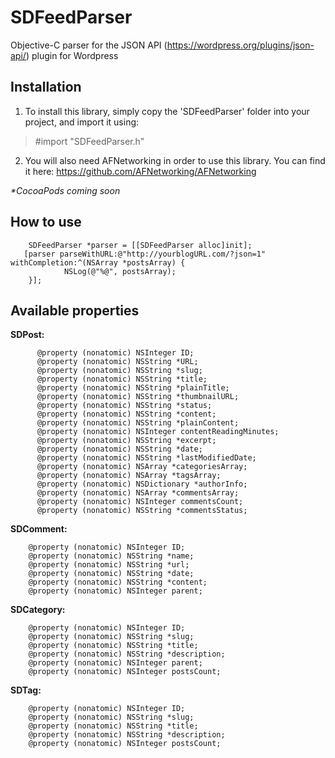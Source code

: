 SDFeedParser
============

Objective-C parser for the JSON API (https://wordpress.org/plugins/json-api/) plugin for Wordpress


## Installation
1. To install this library, simply copy the 'SDFeedParser' folder into your project, and import it using:
> #import "SDFeedParser.h"

2. You will also need AFNetworking in order to use this library. You can find it here: https://github.com/AFNetworking/AFNetworking

_*CocoaPods coming soon_


## How to use
        SDFeedParser *parser = [[SDFeedParser alloc]init];
       [parser parseWithURL:@"http://yourblogURL.com/?json=1" withCompletion:^(NSArray *postsArray) {
                NSLog(@"%@", postsArray);
        }];


## Available properties
**SDPost:**

          @property (nonatomic) NSInteger ID;
          @property (nonatomic) NSString *URL;
          @property (nonatomic) NSString *slug;
          @property (nonatomic) NSString *title;
          @property (nonatomic) NSString *plainTitle;
          @property (nonatomic) NSString *thumbnailURL;
          @property (nonatomic) NSString *status;
          @property (nonatomic) NSString *content;
          @property (nonatomic) NSString *plainContent;
          @property (nonatomic) NSInteger contentReadingMinutes;
          @property (nonatomic) NSString *excerpt;
          @property (nonatomic) NSString *date;
          @property (nonatomic) NSString *lastModifiedDate;
          @property (nonatomic) NSArray *categoriesArray;
          @property (nonatomic) NSArray *tagsArray;
          @property (nonatomic) NSDictionary *authorInfo;
          @property (nonatomic) NSArray *commentsArray;
          @property (nonatomic) NSInteger commentsCount;
          @property (nonatomic) NSString *commentsStatus;

**SDComment:**

        @property (nonatomic) NSInteger ID;
        @property (nonatomic) NSString *name;
        @property (nonatomic) NSString *url;
        @property (nonatomic) NSString *date;
        @property (nonatomic) NSString *content;
        @property (nonatomic) NSInteger parent;

**SDCategory:**

        @property (nonatomic) NSInteger ID;
        @property (nonatomic) NSString *slug;
        @property (nonatomic) NSString *title;
        @property (nonatomic) NSString *description;
        @property (nonatomic) NSInteger parent;
        @property (nonatomic) NSInteger postsCount;


**SDTag:**

        @property (nonatomic) NSInteger ID;
        @property (nonatomic) NSString *slug;
        @property (nonatomic) NSString *title;
        @property (nonatomic) NSString *description;
        @property (nonatomic) NSInteger postsCount;
